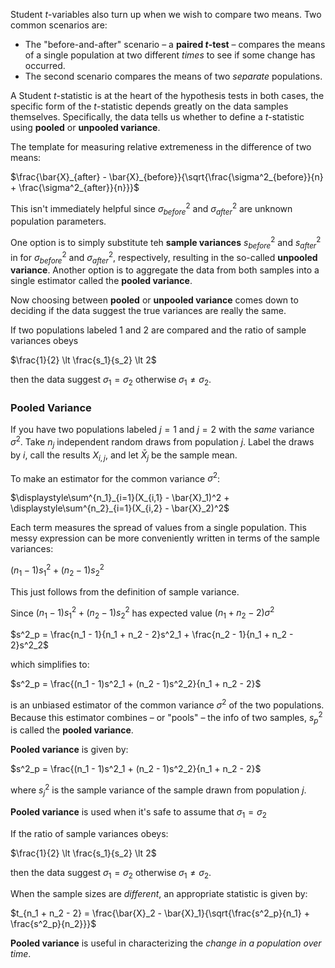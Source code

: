Student $t$-variables also turn up when we wish to compare two means. Two common scenarios are:

* The "before-and-after" scenario – a **paired $t$-test** – compares the means of a single population at two different _times_ to see if some change has occurred.
* The second scenario compares the means of two _separate_ populations.

A Student $t$-statistic is at the heart of the hypothesis tests in both cases, the specific form of the $t$-statistic depends greatly on the data samples themselves. Specifically, the data tells us whether to define a $t$-statistic using **pooled** or **unpooled variance**. 

The template for measuring relative extremeness in the difference of two means:

$\frac{\bar{X}_{after} - \bar{X}_{before}}{\sqrt{\frac{\sigma^2_{before}}{n} + \frac{\sigma^2_{after}}{n}}}$

This isn't immediately helpful since $\sigma^2_{before}$ and $\sigma^2_{after}$ are unknown population parameters.

One option is to simply substitute teh **sample variances** $s^2_{before}$ and $s^2_{after}$ in for $\sigma^2_{before}$ and $\sigma^2_{after}$, respectively, resulting in the so-called **unpooled variance**. Another option is to aggregate the data from both samples into a single estimator called the **pooled variance**.

Now choosing between **pooled** or **unpooled variance** comes down to deciding if the data suggest the true variances are really the same.

If two populations labeled $1$ and $2$ are compared and the ratio of sample variances obeys

$\frac{1}{2} \lt \frac{s_1}{s_2} \lt 2$

then the data suggest $\sigma_1 = \sigma_2$ otherwise $\sigma_1 \neq \sigma_2$.

### Pooled Variance
If you have two populations labeled $j = 1$ and $j = 2$ with the _same_ variance $\sigma^2$. Take $n_j$ independent random draws from population $j$. Label the draws by $i$, call the results $X_{i,j}$, and let $\bar{X}_j$ be the sample mean.

To make an estimator for the common variance $\sigma^2$:

$\displaystyle\sum^{n_1}_{i=1}(X_{i,1} - \bar{X}_1)^2 + \displaystyle\sum^{n_2}_{i=1}(X_{i,2} - \bar{X}_2)^2$

Each term measures the spread of values from a single population. This messy expression can be more conveniently written in terms of the sample variances:

$(n_1 - 1)s^2_1 + (n_2 - 1)s^2_2$

This just follows from the definition of sample variance.

Since $(n_1 - 1)s^2_1 + (n_2 - 1)s^2_2$ has expected value $(n_1 + n_2 - 2)\sigma^2$

$s^2_p = \frac{n_1 - 1}{n_1 + n_2 - 2}s^2_1 + \frac{n_2 - 1}{n_1 + n_2 - 2}s^2_2$ 

which simplifies to:

$s^2_p = \frac{(n_1 - 1)s^2_1 + (n_2 - 1)s^2_2}{n_1 + n_2 - 2}$

is an unbiased estimator of the common variance $\sigma^2$ of the two populations. Because this estimator combines – or "pools" – the info of two samples, $s^2_p$ is called the **pooled variance**.

**Pooled variance** is given by:

$s^2_p = \frac{(n_1 - 1)s^2_1 + (n_2 - 1)s^2_2}{n_1 + n_2 - 2}$ 

where $s^2_j$ is the sample variance of the sample drawn from population $j$.

**Pooled variance** is used when it's safe to assume that $\sigma_1 = \sigma_2$

If the ratio of sample variances obeys:

$\frac{1}{2} \lt \frac{s_1}{s_2} \lt 2$

then the data suggest $\sigma_1 = \sigma_2$ otherwise $\sigma_1 \neq \sigma_2$.

When the sample sizes are _different_, an appropriate statistic is given by:

$t_{n_1 + n_2 - 2} = \frac{\bar{X}_2 - \bar{X}_1}{\sqrt{\frac{s^2_p}{n_1} + \frac{s^2_p}{n_2}}}$

**Pooled variance** is useful in characterizing the _change in a population over time_.